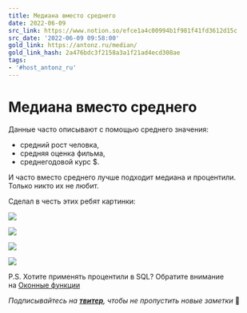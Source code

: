 ```yaml
---
title: Медиана вместо среднего
date: 2022-06-09
src_link: https://www.notion.so/efce1a4c00994b1f981f41fd3612d15c
src_date: '2022-06-09 09:58:00'
gold_link: https://antonz.ru/median/
gold_link_hash: 2a476bdc3f2158a3a1f21ad4ecd308ae
tags:
- '#host_antonz_ru'
---
```


Медиана вместо среднего
=======================

Данные часто описывают с помощью среднего значения:

* средний рост человка,
* средняя оценка фильма,
* среднегодовой курс $.

И часто вместо среднего лучше подходит медиана и процентили. Только никто их не любит.

Сделал в честь этих ребят картинки:

![](median-1.png)

![](median-2.png)

  
![](median-3.png)

![](median-4.png)

  
P.S. Хотите применять процентили в SQL? Обратите внимание на [Оконные функции](/window-functions/)

*Подписывайтесь на [**твитер**](https://twitter.com/nalgeon), чтобы не пропустить новые заметки* 🚀